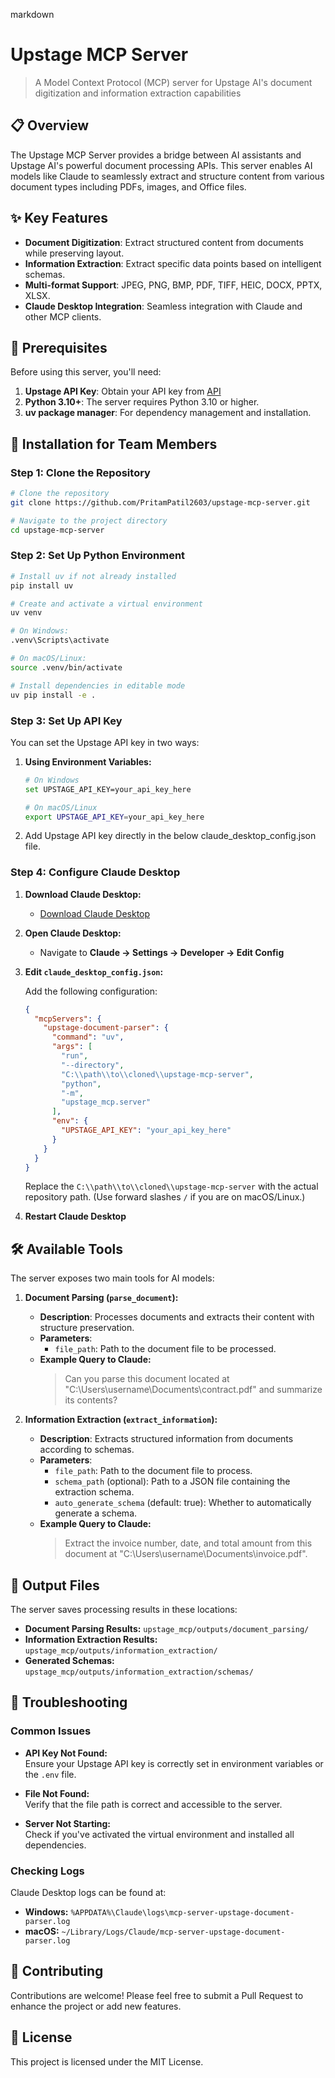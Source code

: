 markdown
# Upstage MCP Server

> A Model Context Protocol (MCP) server for Upstage AI's document digitization and information extraction capabilities

## 📋 Overview

The Upstage MCP Server provides a bridge between AI assistants and Upstage AI's powerful document processing APIs. This server enables AI models like Claude to seamlessly extract and structure content from various document types including PDFs, images, and Office files.

## ✨ Key Features

- **Document Digitization**: Extract structured content from documents while preserving layout.
- **Information Extraction**: Extract specific data points based on intelligent schemas.
- **Multi-format Support**: JPEG, PNG, BMP, PDF, TIFF, HEIC, DOCX, PPTX, XLSX.
- **Claude Desktop Integration**: Seamless integration with Claude and other MCP clients.

## 🔑 Prerequisites

Before using this server, you'll need:

1. **Upstage API Key**: Obtain your API key from [API](https://console.upstage.ai/api-keys?api=document-parsing)
2. **Python 3.10+**: The server requires Python 3.10 or higher.
3. **uv package manager**: For dependency management and installation.

## 🚀 Installation for Team Members

### Step 1: Clone the Repository

```bash
# Clone the repository
git clone https://github.com/PritamPatil2603/upstage-mcp-server.git

# Navigate to the project directory
cd upstage-mcp-server
```

### Step 2: Set Up Python Environment

```bash
# Install uv if not already installed
pip install uv

# Create and activate a virtual environment
uv venv

# On Windows:
.venv\Scripts\activate

# On macOS/Linux:
source .venv/bin/activate

# Install dependencies in editable mode
uv pip install -e .
```

### Step 3: Set Up API Key

You can set the Upstage API key in two ways:

1. **Using Environment Variables:**

   ```bash
   # On Windows
   set UPSTAGE_API_KEY=your_api_key_here

   # On macOS/Linux
   export UPSTAGE_API_KEY=your_api_key_here
   ```

2. Add Upstage API key directly in the below claude_desktop_config.json file.

### Step 4: Configure Claude Desktop

1. **Download Claude Desktop:**
   - [Download Claude Desktop](https://claude.ai/download)

2. **Open Claude Desktop:**
   - Navigate to **Claude → Settings → Developer → Edit Config**

3. **Edit `claude_desktop_config.json`:**

   Add the following configuration:

   ```json
   {
     "mcpServers": {
       "upstage-document-parser": {
         "command": "uv",
         "args": [
           "run",
           "--directory",
           "C:\\path\\to\\cloned\\upstage-mcp-server",
           "python",
           "-m",
           "upstage_mcp.server"
         ],
         "env": {
           "UPSTAGE_API_KEY": "your_api_key_here"
         }
       }
     }
   }
   ```

   Replace the `C:\\path\\to\\cloned\\upstage-mcp-server` with the actual repository path. (Use forward slashes `/` if you are on macOS/Linux.)

4. **Restart Claude Desktop**

## 🛠️ Available Tools

The server exposes two main tools for AI models:

1. **Document Parsing (`parse_document`):**
   - **Description**: Processes documents and extracts their content with structure preservation.
   - **Parameters**:
     - `file_path`: Path to the document file to be processed.
   - **Example Query to Claude:**
     > Can you parse this document located at "C:\Users\username\Documents\contract.pdf" and summarize its contents?

2. **Information Extraction (`extract_information`):**
   - **Description**: Extracts structured information from documents according to schemas.
   - **Parameters**:
     - `file_path`: Path to the document file to process.
     - `schema_path` (optional): Path to a JSON file containing the extraction schema.
     - `auto_generate_schema` (default: true): Whether to automatically generate a schema.
   - **Example Query to Claude:**
     > Extract the invoice number, date, and total amount from this document at "C:\Users\username\Documents\invoice.pdf".

## 📂 Output Files

The server saves processing results in these locations:

- **Document Parsing Results:** `upstage_mcp/outputs/document_parsing/`
- **Information Extraction Results:** `upstage_mcp/outputs/information_extraction/`
- **Generated Schemas:** `upstage_mcp/outputs/information_extraction/schemas/`

## 🔧 Troubleshooting

### Common Issues

- **API Key Not Found:**  
  Ensure your Upstage API key is correctly set in environment variables or the `.env` file.
  
- **File Not Found:**  
  Verify that the file path is correct and accessible to the server.
  
- **Server Not Starting:**  
  Check if you've activated the virtual environment and installed all dependencies.

### Checking Logs

Claude Desktop logs can be found at:

- **Windows:** `%APPDATA%\Claude\logs\mcp-server-upstage-document-parser.log`
- **macOS:** `~/Library/Logs/Claude/mcp-server-upstage-document-parser.log`

## 🤝 Contributing

Contributions are welcome! Please feel free to submit a Pull Request to enhance the project or add new features.

## 📄 License

This project is licensed under the MIT License.
